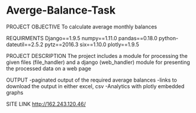 # Averge-Balance-Task

PROJECT OBJECTIVE
To calculate average monthly balances 

REQUIRMENTS
Django==1.9.5
numpy==1.11.0
pandas==0.18.0
python-dateutil==2.5.2
pytz==2016.3
six==1.10.0
plotly==1.9.5

PROJECT DESCRIPTION
The project includes a module for processing the 
given files (file_handler) and a django (web_handler)
module for presenting the processed data on a web page

OUTPUT
-paginated output of the required average balances
-links to download the output in either excel, csv 
-Analytics with plotly embedded graphs

SITE LINK
http://162.243.120.46/

